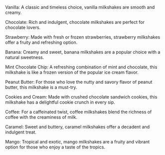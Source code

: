 Vanilla: A classic and timeless choice, vanilla milkshakes are smooth and creamy.

Chocolate: Rich and indulgent, chocolate milkshakes are perfect for chocolate lovers.

Strawberry: Made with fresh or frozen strawberries, strawberry milkshakes offer a fruity and refreshing option.

Banana: Creamy and sweet, banana milkshakes are a popular choice with a natural sweetness.

Mint Chocolate Chip: A refreshing combination of mint and chocolate, this milkshake is like a frozen version of the popular ice cream flavor.

Peanut Butter: For those who love the nutty and savory flavor of peanut butter, this milkshake is a must-try.

Cookies and Cream: Made with crushed chocolate sandwich cookies, this milkshake has a delightful cookie crunch in every sip.

Coffee: For a caffeinated twist, coffee milkshakes blend the richness of coffee with the creaminess of milk.

Caramel: Sweet and buttery, caramel milkshakes offer a decadent and indulgent treat.

Mango: Tropical and exotic, mango milkshakes are a fruity and vibrant option for those who enjoy a taste of the tropics.

